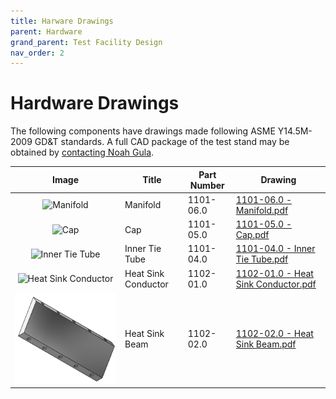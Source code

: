 ```yaml
---
title: Harware Drawings
parent: Hardware
grand_parent: Test Facility Design
nav_order: 2
---
```


# Hardware Drawings
The following components have drawings made following ASME Y14.5M-2009 GD&T standards. A full CAD package of the test stand may be obtained by [contacting Noah Gula](mailto:gula.8@osu.edu).

|Image|Title|Part Number|Drawing|
|:-:|-|-|-|
|![Manifold](../../../assets/images/Manifold.png)|Manifold|1101-06.0|[1101-06.0 - Manifold.pdf](../../../assets/drawings/1101-06.0%20-%20Manifold.pdf)|
|![Cap](../../../assets/images/Cap.png)|Cap|1101-05.0|[1101-05.0 - Cap.pdf](drawings/1101-05.0%20-%20Cap.pdf)
|![Inner Tie Tube](../../../assets/images/Inner%20Tie%20Tube.png)|Inner Tie Tube|1101-04.0|[1101-04.0 - Inner Tie Tube.pdf](../../../assets/drawings/1101-04.0%20-%20Inner%20Tie%20Tube.pdf)|
|![Heat Sink Conductor](../../../assets/images/Heat%20Sink%20Conductor.png)|Heat Sink Conductor|1102-01.0|[1102-01.0 - Heat Sink Conductor.pdf](../../../assets/drawings/1102-01.0%20-%20Heat%20Sink%20Conductor.pdf)|
|![Heat Sink Beam](../../assets/images/Heat%20Sink%20Beam.png)|Heat Sink Beam|1102-02.0|[1102-02.0 - Heat Sink Beam.pdf](../../../assets/drawings/1102-02.0%20-%20Heat%20Sink%20Beam.pdf)|